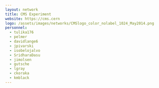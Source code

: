 ```yaml
---
layout: network
title: CMS Experiment
website: https://cms.cern
logo: /assets/images/networks/CMSlogo_color_nolabel_1024_May2014.png
personnel:
  - tulika176
  - pelmer
  - davidlange6
  - jpivarski
  - isobelojalvo
  - SridharaDasu
  - jimolsen
  - gutsche
  - lgray
  - ckoraka
  - kmblack
---
```

